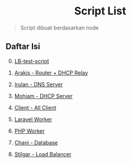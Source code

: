 <div align=center>

# Script List

</div>

> Script dibuat berdasarkan node

## Daftar Isi

0. [LB-test-script](./LB-test.sh)

1. [Arakis - Router + DHCP Relay](./Arakis.md)

2. [Irulan - DNS Server](./Irulan.md)

3. [Mohiam - DHCP Server](./Mohiam.md)

4. [Client - All Client](./Client.md)

5. [Laravel Worker](./Laravel.md)

6. [PHP Worker](./PHP.md)

7. [Chani - Database](./Chani.md)

8. [Stilgar - Load Balancer](./Stilgar.md)
